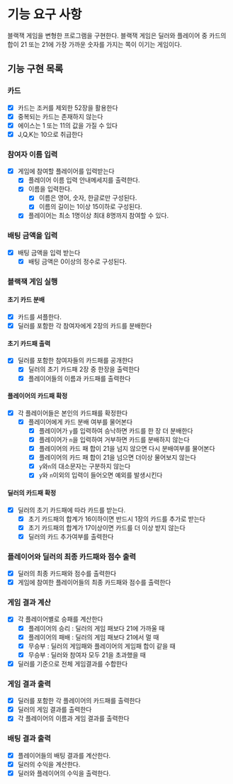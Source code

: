 # 기능 요구 사항

블랙잭 게임을 변형한 프로그램을 구현한다.
블랙잭 게임은 딜러와 플레이어 중 카드의 합이 21 또는 21에 가장 가까운 숫자를 가지는 쪽이 이기는 게임이다.

## 기능 구현 목록

### 카드

- [x] 카드는 조커를 제외한 52장을 활용한다
- [x] 중복되는 카드는 존재하지 않는다
- [x] 에이스는 1 또는 11의 값을 가질 수 있다
- [x] J,Q,K는 10으로 취급한다

### 참여자 이름 입력

- [x] 게임에 참여할 플레이어를 입력받는다
    - [x] 플레이어 이름 입력 안내메세지를 출력한다.
    - [x] 이름을 입력한다.
        - [x] 이름은 영어, 숫자, 한글로만 구성된다.
        - [x] 이름의 길이는 1이상 15이하로 구성된다.
    - [x] 플레이어는 최소 1명이상 최대 8명까지 참여할 수 있다.

### 배팅 금액을 입력

- [x] 배팅 금액을 입력 받는다
  - [x] 배팅 금액은 0이상의 정수로 구성된다.

### 블랙잭 게임 실행

#### 초기 카드 분배

- [x] 카드를 셔플한다.
- [x] 딜러를 포함한 각 참여자에게 2장의 카드를 분배한다

#### 초기 카드패 출력

- [x] 딜러를 포함한 참여자들의 카드패를 공개한다
    - [x] 딜러의 초기 카드패 2장 중 한장을 출력한다
    - [x] 플레이어들의 이름과 카드패를 출력한다

#### 플레이어의 카드패 확정

- [x] 각 플레이어들은 본인의 카드패를 확정한다
    - [x] 플레이어에게 카드 분배 여부를 물어본다
        - [x] 플레이어가 `y`를 입력하여 승낙하면 카드를 한 장 더 분배한다
        - [x] 플레이어가 `n`을 입력하여 거부하면 카드를 분배하지 않는다
        - [x] 플레이어의 카드 패 합이 21을 넘지 않으면 다시 분배여부를 물어본다
        - [x] 플레이어의 카드 패 합이 21을 넘으면 더이상 물어보지 않는다
        - [x] `y`와`n`의 대소문자는 구분하지 않는다
        - [x] `y`와 `n`이외의 입력이 들어오면 예외를 발생시킨다

#### 딜러의 카드패 확정

- [x] 딜러의 초기 카드패에 따라 카드를 받는다.
    - [x] 초기 카드패의 합계가 16이하이면 반드시 1장의 카드를 추가로 받는다
    - [x] 초기 카드패의 합계가 17이상이면 카드를 더 이상 받지 않는다
    - [x] 딜러의 카드 추가여부를 출력한다

### 플레이어와 딜러의 최종 카드패와 점수 출력

- [x] 딜러의 최종 카드패와 점수를 출력한다
- [x] 게임에 참여한 플레이어들의 최종 카드패와 점수를 출력한다

### 게임 결과 계산

- [x] 각 플레이어별로 승패를 계산한다
    - [x] 플레이어의 승리 : 딜러의 게임 패보다 21에 가까울 때
    - [x] 플레이어의 패배 : 딜러의 게임 패보다 21에서 멀 때
    - [x] 무승부 : 딜러의 게임패와 플레이어의 게임패 합이 같을 때
    - [x] 무승부 : 딜러와 참여자 모두 21을 초과했을 때
- [x] 딜러를 기준으로 전체 게임결과를 수합한다

### 게임 결과 출력

- [x] 딜러를 포함한 각 플레이어의 카드패를 출력한다
- [x] 딜러의 게임 결과를 출력한다
- [x] 각 플레이어의 이름과 게임 결과를 출력한다

### 배팅 결과 출력
- [x] 플레이어들의 배팅 결과를 계산한다.
- [x] 딜러의 수익을 계산한다.
- [x] 딜러와 플레이어의 수익을 출력한다.
